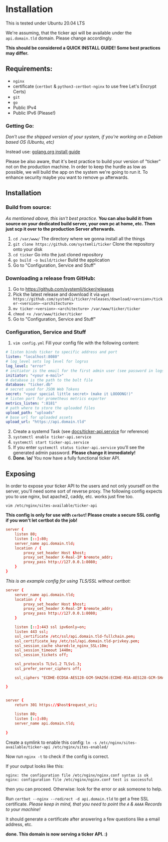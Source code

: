 # Installation

This is tested under Ubuntu 20.04 LTS

We're assuming, that the ticker api will be available under the `api.domain.tld` domain. Please change accordingly.

__This should be considered a QUICK INSTALL GUIDE! Some best practices may differ.__

## Requirements:

- `nginx`
- certificate (`certbot` & `python3-certbot-nginx` to use free Let's Encrypt Certs)
- `git`
- `go`
- Public IPv4
- Public IPv6 (Please!)

### Getting Go:

_Don't use the shipped version of your system, if you're working on a Debian based OS (Ubuntu, etc)_ 

Instead use:
 [golang.org install guide](https://golang.org/doc/install)

Please be also aware, that it's best practice to build your version of "ticker" not on the production machine. In order to keep the hurdle as low as possible, we will build the app on the system we're going to run it.
To enhance security maybe you want to remove `go` afterwards.

## Installation

### Build from source:

_As mentioned above, this isn't best practice._
__You can also build it from source on your dedicated build server, your own pc at home, etc. Then just scp it over to the production Server afterwards.__

1. `cd /var/www/`
The directory where we gonna install all the things
2. `git clone https://github.com/systemli/ticker`
Clone the repository onto your disk
3. `cd ticker`
Go into the just cloned repository
4. `go build -o build/ticker`
Build the application
5. Go to "Configuration, Service and Stuff"

### Downloading a release from GitHub:

1. Go to https://github.com/systemli/ticker/releases
4. Pick the latest release and download it via `wget https://github.com/systemli/ticker/releases/download/<version>/ticker-<version>-<architecture>`
5. `mv ticker-<version>-<architecture> /var/www/ticker/ticker`
6. `chmod +x /var/www/ticker/ticker`
7. Go to "Configuration, Service and Stuff"

### Configuration, Service and Stuff

1. `vim config.yml`
Fill your config file with the following content:
```yaml
# listen binds ticker to specific address and port
listen: "localhost:8080"
# log_level sets log level for logrus
log_level: "error"
# initiator is the email for the first admin user (see password in logs)
initiator: "<your e-mail>"
# database is the path to the bolt file
database: "ticker.db"
# secret used for JSON Web Tokens
secret: "<your special little secret> (make it LOOOONG!)"
# listen port for prometheus metrics exporter
metrics_listen: ":8181"
# path where to store the uploaded files
upload_path: "uploads"
# base url for uploaded assets
upload_url: "https://api.domain.tld"
```
2. Create a systemd Task (see [docs/ticker-api.service](assets/ticker-api.service) for reference)
2. `systemctl enable ticker-api.service`
3. `systemctl start ticker-api.service`
4. If you enter `systemctl status ticker-api.service` you'll see the generated admin password. __Please change it immediately!__
5. __Done. \o/__ You now have a fully functional ticker API.

## Exposing

In order to expose your ticker API to the users and not only yourself on the server, you'll need some sort of reverse proxy.
The following config expects you to use nginx, but apache2, caddy, etc. works just fine too.

`vim /etc/nginx/sites-available/ticker-api`

__This config is only for use with `cerbot`! Please create a secure SSL config if you won't let certbot do the job!__

```ticker-api.nginx.conf
server {
    listen 80;
    listen [::]:80;
    server_name api.domain.tld;
    location / {
        proxy_set_header Host $host;
        proxy_set_header X-Real-IP $remote_addr;
        proxy_pass http://127.0.0.1:8080;
    }
}

```

_This is an example config for using TLS/SSL without certbot:_
```ticker-api.secure.nginx.conf
server {
    server_name api.domain.tld;
    location / {
        proxy_set_header Host $host;
        proxy_set_header X-Real-IP $remote_addr;
        proxy_pass http://127.0.0.1:8080;
    }

    listen [::]:443 ssl ipv6only=on;
    listen 443 ssl;
    ssl_certificate /etc/ssl/api.domain.tld-fullchain.pem;
    ssl_certificate_key /etc/ssl/api.domain.tld-privkey.pem;
    ssl_session_cache shared:le_nginx_SSL:10m;
    ssl_session_timeout 1440m;
    ssl_session_tickets off;

    ssl_protocols TLSv1.2 TLSv1.3;
    ssl_prefer_server_ciphers off;

    ssl_ciphers "ECDHE-ECDSA-AES128-GCM-SHA256:ECDHE-RSA-AES128-GCM-SHA256:ECDHE-ECDSA-AES256-GCM-SHA384:ECDHE-RSA-AES256-GCM-SHA384:ECDHE-ECDSA-CHACHA20-POLY1305:ECDHE-RSA-CHACHA20-POLY1305:DHE-RSA-AES128-GCM-SHA256:DHE-RSA-AES256-GCM-SHA384:ECDHE-RSA-AES128-SHA";

}


server {
    return 301 https://$host$request_uri;
   
    listen 80;
    listen [::]:80;
    server_name api.domain.tld;
   
}

```

Create a symlink to enable this config:
`ln -s /etc/nginx/sites-available/ticker-api /etc/nginx/sites-enabled/`

Now run `nginx -t` to check if the config is correct.

If your output looks like this:
```
nginx: the configuration file /etc/nginx/nginx.conf syntax is ok
nginx: configuration file /etc/nginx/nginx.conf test is successful
```
then you can proceed. Otherwise: look for the error or ask someone to help.

Run `certbot --nginx --redirect -d api.domain.tld` to get a free SSL certificate. _Please keep in mind, that you need to point the `A` & `AAAA` Records to your machine!_

It should generate a certificate after answering a few questions like a email address, etc.

__done. This domain is now serving a ticker API. :)__
